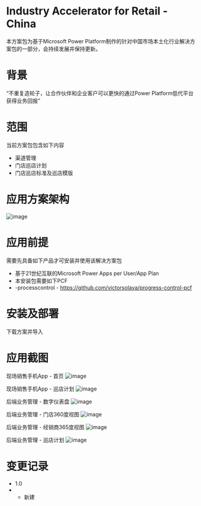 # Industry Accelerator for Retail - China
本方案包为基于Microsoft Power Platform制作的针对中国市场本土化行业解决方案包的一部分，会持续发展并保持更新。

# 背景
“不重复造轮子，让合作伙伴和企业客户可以更快的通过Power Platform低代平台获得业务回报”
# 范围
当前方案包包含如下内容
- 渠道管理
- 门店巡店计划
- 门店巡店标准及巡店模版
# 应用方案架构
![image](https://user-images.githubusercontent.com/239253/120185964-723c0480-c245-11eb-8d59-5967c1131c5c.png)


# 应用前提
需要先具备如下产品才可安装并使用该解决方案包
- 基于21世纪互联的Microsoft Power Apps per User/App Plan
- 本安装包需要如下PCF
- -processcontrol - https://github.com/victorsolaya/progress-control-pcf

# 安装及部署
下载方案并导入

# 应用截图
现场销售手机App - 首页
![image](https://user-images.githubusercontent.com/239253/120186069-97c90e00-c245-11eb-9f80-29b46c15cd5d.png)

现场销售手机App - 巡店计划
![image](https://user-images.githubusercontent.com/239253/120186159-b4654600-c245-11eb-8b0e-5f3603cfb284.png)

后端业务管理 - 数字仪表盘
![image](https://user-images.githubusercontent.com/239253/120184912-1c1a9180-c244-11eb-95c7-01516b30ae92.png)

后端业务管理 - 门店360度视图
![image](https://user-images.githubusercontent.com/239253/120185014-3a808d00-c244-11eb-8693-1ff1c151ee52.png)

后端业务管理 - 经销商365度视图
![image](https://user-images.githubusercontent.com/239253/120185275-90553500-c244-11eb-9e8d-24f3e0ddfa2a.png)

后端业务管理 - 巡店计划
![image](https://user-images.githubusercontent.com/239253/120185222-829faf80-c244-11eb-9f02-8cca05507d4b.png)


# 变更记录
- 1.0
- - 新建
